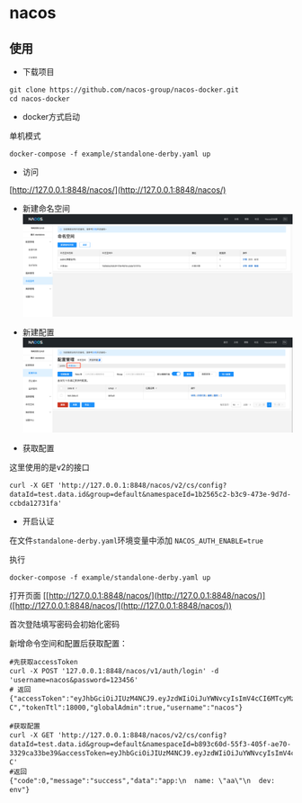 # nacos

## 使用

- 下载项目

```shell
git clone https://github.com/nacos-group/nacos-docker.git
cd nacos-docker
```

- docker方式启动

单机模式

```shell
docker-compose -f example/standalone-derby.yaml up
```

- 访问

[http://127.0.0.1:8848/nacos/](http://127.0.0.1:8848/nacos/)

- 新建命名空间
![](./images/image.png)

- 新建配置
![](./images/image-1.png)

- 获取配置

这里使用的是v2的接口
```shell
curl -X GET 'http://127.0.0.1:8848/nacos/v2/cs/config?dataId=test.data.id&group=default&namespaceId=1b2565c2-b3c9-473e-9d7d-ccbda12731fa'
```

- 开启认证

在文件`standalone-derby.yaml`环境变量中添加 `NACOS_AUTH_ENABLE=true` 

执行
```shell
docker-compose -f example/standalone-derby.yaml up
```

打开页面 [[http://127.0.0.1:8848/nacos/](http://127.0.0.1:8848/nacos/)]([http://127.0.0.1:8848/nacos/](http://127.0.0.1:8848/nacos/))

首次登陆填写密码会初始化密码

新增命令空间和配置后获取配置：

```shell
#先获取accessToken
curl -X POST '127.0.0.1:8848/nacos/v1/auth/login' -d 'username=nacos&password=123456'
# 返回
{"accessToken":"eyJhbGciOiJIUzM4NCJ9.eyJzdWIiOiJuYWNvcyIsImV4cCI6MTcyMzA0Mjc1MH0.fD7UEVolRS30y9a_Fh9lun77yM99XVvjW3JTOFHYnLAvzCwlkzxT5QmuPcwWz9-C","tokenTtl":18000,"globalAdmin":true,"username":"nacos"}

#获取配置
curl -X GET 'http://127.0.0.1:8848/nacos/v2/cs/config?dataId=test.data.id&group=default&namespaceId=b893c60d-55f3-405f-ae70-3329ca33be39&accessToken=eyJhbGciOiJIUzM4NCJ9.eyJzdWIiOiJuYWNvcyIsImV4cCI6MTcyMzA0Mjc1MH0.fD7UEVolRS30y9a_Fh9lun77yM99XVvjW3JTOFHYnLAvzCwlkzxT5QmuPcwWz9-C'
#返回
{"code":0,"message":"success","data":"app:\n  name: \"aa\"\n  dev: env"}
```